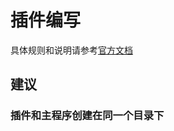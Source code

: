 # 插件编写

具体规则和说明请参考[官方文档](https://eggjs.org/zh-cn/advanced/plugin.html)

## 建议

### 插件和主程序创建在同一个目录下

```

```